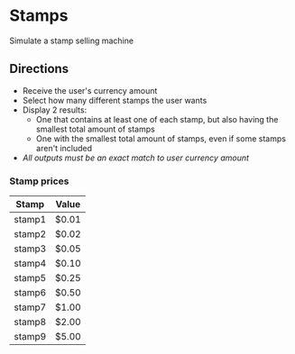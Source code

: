 # Stamps

Simulate a stamp selling machine

## Directions

- Receive the user's currency amount
- Select how many different stamps the user wants
- Display 2 results:
  - One that contains at least one of each stamp, but also having the smallest total amount of stamps
  - One with the smallest total amount of stamps, even if some stamps aren't included
- *All outputs must be an exact match to user currency amount*

### Stamp prices

Stamp   | Value
-----   |------
stamp1  | $0.01
stamp2  | $0.02
stamp3  | $0.05
stamp4  | $0.10
stamp5  | $0.25
stamp6  | $0.50
stamp7  | $1.00
stamp8  | $2.00
stamp9  | $5.00
